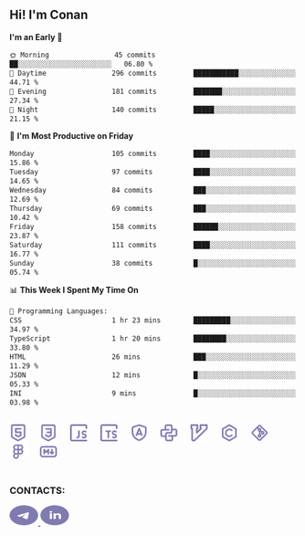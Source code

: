 ## Hi! I'm Conan

<!--START_SECTION:waka-->
**I'm an Early 🐤** 

```text
🌞 Morning                45 commits          ██░░░░░░░░░░░░░░░░░░░░░░░   06.80 % 
🌆 Daytime                296 commits         ███████████░░░░░░░░░░░░░░   44.71 % 
🌃 Evening                181 commits         ███████░░░░░░░░░░░░░░░░░░   27.34 % 
🌙 Night                  140 commits         █████░░░░░░░░░░░░░░░░░░░░   21.15 % 
```
📅 **I'm Most Productive on Friday** 

```text
Monday                   105 commits         ████░░░░░░░░░░░░░░░░░░░░░   15.86 % 
Tuesday                  97 commits          ████░░░░░░░░░░░░░░░░░░░░░   14.65 % 
Wednesday                84 commits          ███░░░░░░░░░░░░░░░░░░░░░░   12.69 % 
Thursday                 69 commits          ███░░░░░░░░░░░░░░░░░░░░░░   10.42 % 
Friday                   158 commits         ██████░░░░░░░░░░░░░░░░░░░   23.87 % 
Saturday                 111 commits         ████░░░░░░░░░░░░░░░░░░░░░   16.77 % 
Sunday                   38 commits          █░░░░░░░░░░░░░░░░░░░░░░░░   05.74 % 
```


📊 **This Week I Spent My Time On** 

```text
💬 Programming Languages: 
CSS                      1 hr 23 mins        █████████░░░░░░░░░░░░░░░░   34.97 % 
TypeScript               1 hr 20 mins        ████████░░░░░░░░░░░░░░░░░   33.80 % 
HTML                     26 mins             ███░░░░░░░░░░░░░░░░░░░░░░   11.29 % 
JSON                     12 mins             █░░░░░░░░░░░░░░░░░░░░░░░░   05.33 % 
INI                      9 mins              █░░░░░░░░░░░░░░░░░░░░░░░░   03.98 % 
```


<!--END_SECTION:waka-->


<br>

<div align="left">
  <img src="icons/skills/html.svg" height="30" alt="html5"/>
  <img width="15"/>
  <img src="icons/skills/css.svg" height="30" alt="css"/>
    <img width="15"/>
  <img src="icons/skills/javascript.svg" height="30" alt="javascript"/>
  <img width="15"/>
  <img src="icons/skills/typescript.svg" height="30" alt="typescript"/>
  <img width="15"/>
  <img src="icons/skills/angular.svg" height="30" alt="angular"/>
  <img width="15"/>
  <img src="icons/skills/python.svg" height="30" alt="python"/>
  <img width="15"/>
  <img src="icons/skills/vim.svg" height="30" alt="vim"  />
  <img width="15"/>
  <img src="icons/skills/c.svg" height="30" alt="c"/>
  <img width="15"/>
  <img src="icons/skills/git.svg" height="30" alt="git"/>
  <img width="15"/>
  <img src="icons/skills/figma.svg" height="30" alt="figma"/>
  <img width="15"/>
  <img src="icons/skills/markdown.svg" height="30" alt="markdown"/>
</div>

<br>


### CONTACTS:

<div align="left">
  <a href="https://t.me/gkkconan">
    <img src="icons/contacts/telegram.svg" width="50" height="35" alt="telegram"/>
  </a>
  <a href="https://www.linkedin.com/in/gkkconan">
    <img src="icons/contacts/linkedin.svg" width="50" height="35" alt="linkedin"/>
  </a>
</div>
